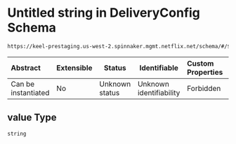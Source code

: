 # Untitled string in DeliveryConfig Schema

```txt
https://keel-prestaging.us-west-2.spinnaker.mgmt.netflix.net/schema/#/$defs/MetricDimension/properties/value
```




| Abstract            | Extensible | Status         | Identifiable            | Custom Properties | Additional Properties | Access Restrictions | Defined In                                                    |
| :------------------ | ---------- | -------------- | ----------------------- | :---------------- | --------------------- | ------------------- | ------------------------------------------------------------- |
| Can be instantiated | No         | Unknown status | Unknown identifiability | Forbidden         | Allowed               | none                | [keel.schema.json\*](keel.schema.json "open original schema") |

## value Type

`string`
